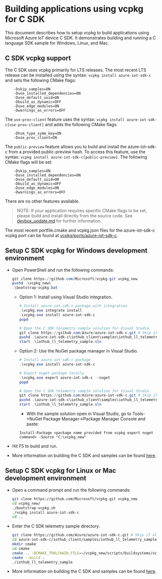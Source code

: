 # Building applications using vcpkg for C SDK

This document describes how to setup vcpkg to build applications using Microsoft Azure IoT device C SDK. It demonstrates building and running a C language SDK sample for Windows, Linux, and Mac.

## C SDK vcpkg support

The C SDK uses vcpkg primarily for LTS releases. The most recent LTS release can be installed using the syntax: `vcpkg install azure-iot-sdk-c` and sets the following CMake flags:

```
    -Dskip_samples=ON
    -Duse_installed_dependencies=ON
    -Duse_default_uuid=ON
    -Dbuild_as_dynamic=OFF
    -Duse_edge_modules=ON
    -Dwarnings_as_errors=OFF
```

The `use-prov-client` feature uses the syntax: `vcpkg install azure-iot-sdk-c[use-prov-client]` and adds the following CMake flags:
```
    -Dhsm_type_symm_key=ON
    -Duse_prov_client=ON
```

The `public-preview` feature allows you to build and install the azure-iot-sdk-c from a provided public-preview hash. To access this feature, use the syntax: `vcpkg install azure-iot-sdk-c[public-preview]`. The following CMake flags will be set:

```
    -Dskip_samples=ON
    -Duse_installed_dependencies=ON
    -Duse_default_uuid=ON
    -Dbuild_as_dynamic=OFF
    -Duse_edge_modules=ON
    -Dwarnings_as_errors=OFF
```

There are no other features available.

> NOTE: If your application requires specific CMake flags to be set, please build and install directly from the source code.  See [devbox_update.md](https://github.com/Azure/azure-iot-sdk-c/blob/main/doc/devbox_setup.md) for further information.

The most recent portfile.cmake and vcpkg.json files for the azure-iot-sdk-c vcpkg port can be found at [vcpkg/ports/azure-iot-sdk-c](https://github.com/microsoft/vcpkg/tree/master/ports/azure-iot-sdk-c).


## Setup C SDK vcpkg for Windows development environment

- Open PowerShell and run the following commands:

    ```powershell
    git clone https://github.com/Microsoft/vcpkg.git vcpkg_new
    pushd .\vcpkg_new\
    .\bootstrap-vcpkg.bat
    ```

    - Option 1: Install using Visual Studio integration.

        ```powershell
        # Install azure-iot-sdk-c package with integration
        .\vcpkg.exe integrate install
        .\vcpkg.exe install azure-iot-sdk-c
        popd

        # Open the C SDK telemetry sample solution for Visual Studio.
        git clone https://github.com/Azure/azure-iot-sdk-c.git # Skip if already have a cloned repo
        pushd .\azure-iot-sdk-c\iothub_client\samples\iothub_ll_telemetry_sample\windows\
        start .\iothub_ll_telemetry_sample.sln
        ```

    - Option 2: Use the NuGet package manager in Visual Studio.

        ```powershell
        # Install azure-iot-sdk-c package
        .\vcpkg.exe install azure-iot-sdk-c

        # Export nuget package locally
        .\vcpkg.exe export azure-iot-sdk-c --nuget
        popd

        # Open the C SDK telemetry sample solution for Visual Studio.
        git clone https://github.com/Azure/azure-iot-sdk-c.git # Skip if already have a cloned repo
        pushd .\azure-iot-sdk-c\iothub_client\samples\iothub_ll_telemetry_sample\windows\
        start .\iothub_ll_telemetry_sample.sln
        ```

        - With the sample solution open in Visual Studio, go to Tools->NuGet Package Manager->Package Manager Console and paste:

        ```
        Install-Package <package name provided from vcpkg export nuget command> -Source "C:\vcpkg_new"
        ```

- Hit F5 to build and run.

- More information on building the C SDK and samples can be found [here](https://github.com/Azure/azure-iot-sdk-c/blob/main/doc/devbox_setup.md).

## Setup C SDK vcpkg for Linux or Mac development environment

- Open a command prompt and run the following commands:

    ```bash
    git clone https://github.com/Microsoft/vcpkg.git vcpkg_new
    cd vcpkg_new/
    ./bootstrap-vcpkg.sh
    ./vcpkg install azure-iot-sdk-c
    cd ..
    ```
- Enter the C SDK telemetry sample directory.

    ```bash
    git clone https://github.com/Azure/azure-iot-sdk-c.git # Skip if already have a cloned repo
    cd azure-iot-sdk-c/iothub_client/samples/iothub_ll_telemetry_sample/linux/
    mkdir cmake
    cd cmake
    cmake .. -DCMAKE_TOOLCHAIN_FILE=~/vcpkg_new/scripts/buildsystems/vcpkg.cmake
    cmake --build .
    ./iothub_ll_telemetry_sample
    ```

- More information on building the C SDK and samples can be found [here](https://github.com/Azure/azure-iot-sdk-c/blob/main/doc/devbox_setup.md).
